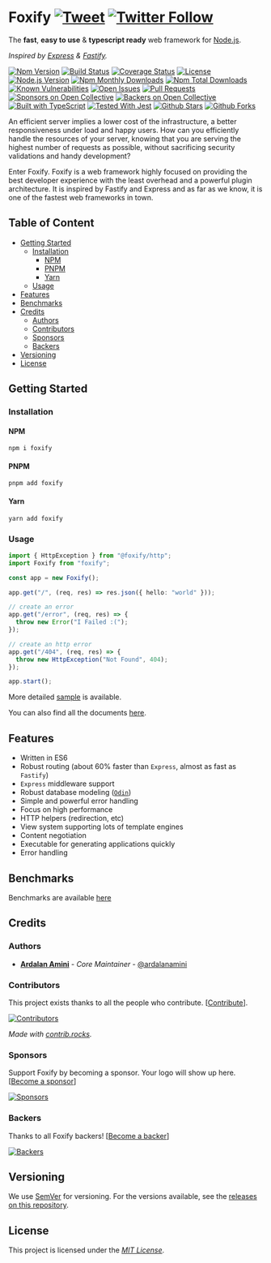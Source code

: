 # Foxify [![Tweet](https://img.shields.io/twitter/url/http/shields.io.svg?style=social)](https://twitter.com/intent/tweet?text=Foxify,%20The%20fast,%20easy%20to%20use%20%26%20typescript%20ready%20web%20framework%20for%20Node.js&url=https://github.com/foxifyjs/foxify&via=foxifyjs&hashtags=foxify,nodejs,web,api,framework,typescript,developers,fast) [![Twitter Follow](https://img.shields.io/twitter/follow/foxifyjs.svg?style=social&label=Follow)](https://twitter.com/foxifyjs)

The **fast**, **easy to use** & **typescript ready** web framework for [Node.js][NODEJS_WEBSITE].

_Inspired by [Express](https://expressjs.com) & [Fastify](https://www.fastify.io)._

[![Npm Version][NPM_VERSION_BADGE]][NPM_PACKAGE_URL]
[![Build Status][GITHUB_ACTIONS_BADGE]][GITHUB_ACTIONS_URL]
[![Coverage Status][CODE_COVERAGE_BADGE]][CODE_COVERAGE_URL]
[![License][LICENSE_BADGE]][LICENSE_URL]
[![Node.js Version][NODEJS_VERSION_BADGE]][NODEJS_WEBSITE]
[![Npm Monthly Downloads][NPM_MONTHLY_DOWNLOAD_BADGE]][NPM_PACKAGE_URL]
[![Npm Total Downloads][NPM_TOTAL_DOWNLOAD_BADGE]][NPM_PACKAGE_URL]
[![Known Vulnerabilities][VULNERABILITIES_BADGE]][VULNERABILITIES_URL]
[![Open Issues][OPEN_ISSUES_BADGE]][OPEN_ISSUES_URL]
[![Pull Requests][PRS_BADGE]][PRS_URL]
[![Sponsors on Open Collective][OPENCOLLECTIVE_SPONSORS_COUNT_BADGE]](#sponsors)
[![Backers on Open Collective][OPENCOLLECTIVE_BACKERS_COUNT_BADGE]](#backers)
[![Built with TypeScript][TYPES_BADGE]][TYPESCRIPT_WEBSITE]
[![Tested With Jest][JEST_BADGE]][JEST_URL]
[![Github Stars][GITHUB_STARS_BADGE]][GITHUB_PROJECT_URL]
[![Github Forks][GITHUB_FORKS_BADGE]][GITHUB_PROJECT_URL]

An efficient server implies a lower cost of the infrastructure, a better responsiveness under load and happy users. How
can you efficiently handle the resources of your server, knowing that you are serving the highest number of requests as
possible, without sacrificing security validations and handy development?

Enter Foxify. Foxify is a web framework highly focused on providing the best developer experience with the least
overhead and a powerful plugin architecture. It is inspired by Fastify and Express and as far as we know, it is one of
the fastest web frameworks in town.

## Table of Content

- [Getting Started](#getting-started)
    - [Installation](#installation)
        - [NPM](#npm)
        - [PNPM](#pnpm)
        - [Yarn](#yarn)
    - [Usage](#usage)
- [Features](#features)
- [Benchmarks](#benchmarks)
- [Credits](#credits)
    - [Authors](#authors)
    - [Contributors](#contributors)
    - [Sponsors](#sponsors)
    - [Backers](#backers)
- [Versioning](#versioning)
- [License](#license)

## Getting Started

### Installation

#### NPM

```shell
npm i foxify
```

#### PNPM

```shell
pnpm add foxify
```

#### Yarn

```shell
yarn add foxify
```

### Usage

```typescript
import { HttpException } from "@foxify/http";
import Foxify from "foxify";

const app = new Foxify();

app.get("/", (req, res) => res.json({ hello: "world" }));

// create an error
app.get("/error", (req, res) => {
  throw new Error("I Failed :(");
});

// create an http error
app.get("/404", (req, res) => {
  throw new HttpException("Not Found", 404);
});

app.start();
```

More detailed [sample](https://github.com/foxifyjs/foxify/tree/main/demo) is available.

You can also find all the documents [here][DOCUMENTS_URL].

## Features

- Written in ES6
- Robust routing (about 60% faster than `Express`, almost as fast as `Fastify`)
- `Express` middleware support
- Robust database modeling ([`Odin`](https://github.com/foxifyjs/odin))
- Simple and powerful error handling
- Focus on high performance
- HTTP helpers (redirection, etc)
- View system supporting lots of template engines
- Content negotiation
- Executable for generating applications quickly
- Error handling

## Benchmarks

Benchmarks are available [here][BENCHMARKS_URL]

## Credits

### Authors

- [**Ardalan Amini**](https://ardalanamini.com) - *Core Maintainer* - [@ardalanamini](https://github.com/ardalanamini)

### Contributors

This project exists thanks to all the people who
contribute. [[Contribute][CONTRIBUTORS_GUIDE_URL]].

[![Contributors][CONTRIBUTORS_BADGE]][CONTRIBUTORS_URL]

_Made with [contrib.rocks](https://contrib.rocks)._

### Sponsors

Support Foxify by becoming a sponsor. Your logo will show up
here. [[Become a sponsor][OPENCOLLECTIVE_SPONSOR_URL]]

[![Sponsors][OPENCOLLECTIVE_SPONSORS_BADGE]][OPENCOLLECTIVE_SPONSORS_URL]

### Backers

Thanks to all Foxify backers! [[Become a backer][OPENCOLLECTIVE_BACKER_URL]]

[![Backers][OPENCOLLECTIVE_BACKERS_BADGE]][OPENCOLLECTIVE_BACKERS_URL]

## Versioning

We use [SemVer][SEMVER_WEBSITE] for versioning. For the versions available, see
the [releases on this repository][RELEASES_URL].

## License

This project is licensed under the _[MIT License][LICENSE_URL]_.


<!-- Package Links -->

[NPM_VERSION_BADGE]: https://img.shields.io/npm/v/foxify.svg

[NPM_MONTHLY_DOWNLOAD_BADGE]: https://img.shields.io/npm/dm/foxify.svg

[NPM_TOTAL_DOWNLOAD_BADGE]: https://img.shields.io/npm/dt/foxify.svg

[NODEJS_VERSION_BADGE]: https://img.shields.io/node/v/foxify.svg

[CODE_COVERAGE_BADGE]: https://codecov.io/gh/foxifyjs/foxify/branch/main/graph/badge.svg?flag=foxify

[VULNERABILITIES_BADGE]: https://snyk.io/test/github/foxifyjs/foxify/badge.svg?targetFile=packages/foxify/package.json

[LICENSE_BADGE]: https://img.shields.io/npm/l/foxify

[TYPES_BADGE]: https://img.shields.io/npm/types/foxify.svg

[NPM_PACKAGE_URL]: https://www.npmjs.com/package/foxify

[VULNERABILITIES_URL]: https://snyk.io/test/github/foxifyjs/foxify?targetFile=packages/foxify/package.json

[LICENSE_URL]: https://github.com/foxifyjs/foxify/tree/main/packages/foxify/LICENSE

[BENCHMARKS_URL]: https://github.com/foxifyjs/foxify/tree/main/benchmarks/foxify


<!-- Project Links -->

[GITHUB_ACTIONS_BADGE]: https://github.com/foxifyjs/foxify/workflows/Test/badge.svg

[GITHUB_STARS_BADGE]: https://img.shields.io/github/stars/foxifyjs/foxify.svg?style=social&label=Stars

[GITHUB_FORKS_BADGE]: https://img.shields.io/github/forks/foxifyjs/foxify.svg?style=social&label=Fork

[OPEN_ISSUES_BADGE]: https://img.shields.io/github/issues-raw/foxifyjs/foxify.svg

[PRS_BADGE]: https://img.shields.io/badge/PRs-Welcome-brightgreen.svg

[OPENCOLLECTIVE_SPONSORS_COUNT_BADGE]: https://opencollective.com/foxify/sponsors/badge.svg

[OPENCOLLECTIVE_SPONSORS_BADGE]: https://opencollective.com/foxify/sponsors.svg?width=890

[OPENCOLLECTIVE_BACKERS_COUNT_BADGE]: https://opencollective.com/foxify/backers/badge.svg

[OPENCOLLECTIVE_BACKERS_BADGE]: https://opencollective.com/foxify/backers.svg?width=890

[CONTRIBUTORS_BADGE]: https://contrib.rocks/image?repo=foxifyjs/foxify

[CODE_COVERAGE_URL]: https://codecov.io/gh/foxifyjs/foxify

[DOCUMENTS_URL]: https://foxify.js.org

[RELEASES_URL]: https://github.com/foxifyjs/foxify/releases

[GITHUB_PROJECT_URL]: https://github.com/foxifyjs/foxify

[GITHUB_ACTIONS_URL]: https://github.com/foxifyjs/foxify/actions

[OPEN_ISSUES_URL]: https://github.com/foxifyjs/foxify/issues?q=is%3Aopen+is%3Aissue

[PRS_URL]: https://github.com/foxifyjs/foxify/pulls

[CONTRIBUTORS_URL]: https://github.com/foxifyjs/foxify/graphs/contributors

[CONTRIBUTORS_GUIDE_URL]: https://github.com/foxifyjs/foxify/tree/main/CONTRIBUTING.md

[OPENCOLLECTIVE_SPONSORS_URL]: https://opencollective.com/foxify#sponsors

[OPENCOLLECTIVE_SPONSOR_URL]: https://opencollective.com/foxify#sponsor

[OPENCOLLECTIVE_BACKERS_URL]: https://opencollective.com/foxify#backers

[OPENCOLLECTIVE_BACKER_URL]: https://opencollective.com/foxify#backer


<!-- Other Links -->

[JEST_BADGE]: https://img.shields.io/badge/tested_with-jest-99424f.svg

[JEST_URL]: https://jestjs.io

[NODEJS_WEBSITE]: https://nodejs.org

[TYPESCRIPT_WEBSITE]: https://www.typescriptlang.org

[SEMVER_WEBSITE]: http://semver.org
